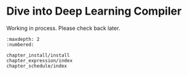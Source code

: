 Dive into Deep Learning Compiler
================================

Working in process. Please check back later.

```toc
:maxdepth: 2
:numbered:

chapter_install/install
chapter_expression/index
chapter_schedule/index
```
